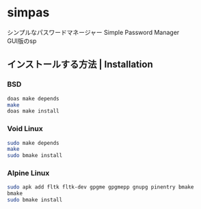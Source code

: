 # simpas
シンプルなパスワードマネージャー Simple Password Manager\
GUI版のsp

## インストールする方法 | Installation
### BSD
```sh
doas make depends
make
doas make install
```

### Void Linux
```sh
sudo make depends
make
sudo bmake install
```

### Alpine Linux
```sh
sudo apk add fltk fltk-dev gpgme gpgmepp gnupg pinentry bmake
bmake
sudo bmake install
```
